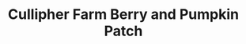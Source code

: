 ---
title: "Cullipher Farm Berry and Pumpkin Patch"
url: /virginia-beach/cullipher-farm-berry-and-pumpkin-patch/
shop: Hofladen
---